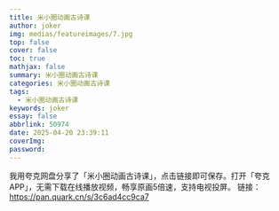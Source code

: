 ```yaml
---
title: 米小圈动画古诗课
author: joker
img: medias/featureimages/7.jpg
top: false
cover: false
toc: true
mathjax: false
summary: 米小圈动画古诗课
categories: 米小圈动画古诗课
tags:
  - 米小圈动画古诗课
keywords: joker
essay: false
abbrlink: 50974
date: 2025-04-20 23:39:11
coverImg:
password:
---
```


我用夸克网盘分享了「米小圈动画古诗课」，点击链接即可保存。打开「夸克APP」，无需下载在线播放视频，畅享原画5倍速，支持电视投屏。
链接：https://pan.quark.cn/s/3c6ad4cc9ca7

